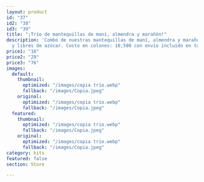 ```yaml
---
layout: product
id: "37"
id2: "38"
id3: "39"
title: "¡Trío de mantequillas de maní, almendra y marañón!"
description: 'Combo de nuestras mantequillas de maní, almendra y marañón 100% puras
  y libres de azúcar. Costo en colones: 10,500 con envío incluido en todo el país. '
price1: "18"
price2: "29"
price3: "76"
images:
  default:
    thumbnail:
      optimized: "/images/copia trio.webp"
      fallback: "/images/Copia.jpeg"
    original:
      optimized: "/images/copia trio.webp"
      fallback: "/images/Copia.jpeg"
  featured:
    thumbnail:
      optimized: "/images/copia trio.webp"
      fallback: "/images/Copia.jpeg"
    original:
      optimized: "/images/copia trio.webp"
      fallback: "/images/Copia.jpeg"
category: kits
featured: false
section: Store

---
```

